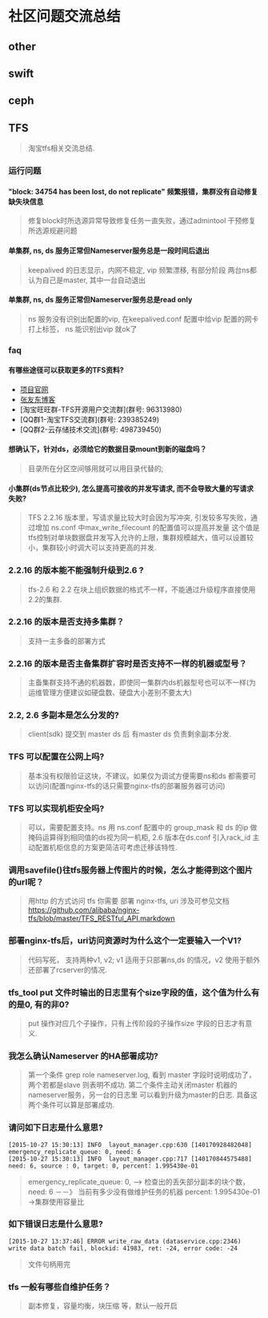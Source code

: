 # 社区问题交流总结

## other

## swift

## ceph

## TFS
> 淘宝tfs相关交流总结.




### 运行问题 

#### "block: 34754 has been lost, do not replicate" 频繁报错，集群没有自动修复缺失块信息
> 修复block时所选源异常导致修复任务一直失败，通过admintool 干预修复所选源规避问题

#### 单集群, ns, ds 服务正常但Nameserver服务总是一段时间后退出
> keepalived 的日志显示，内网不稳定, vip 频繁漂移, 有部分阶段 两台ns都认为自己是master, 其中一台自动退出


#### 单集群, ns, ds 服务正常但Nameserver服务总是read only
> ns 服务没有识别出配置的vip,  在keepalived.conf 配置中给vip  配置的网卡打上标签， ns 能识别出vip 就ok了

### faq

#### 有哪些途径可以获取更多的TFS资料?
* [项目官网](http://tfs.taobao.org/)
* [张友东博客](http://blog.yunnotes.net/index.php/tfs_summary/)
* [淘宝旺旺群-TFS开源用户交流群](群号:  96313980)
* [QQ群1-淘宝TFS交流群](群号:  239385249)
* [QQ群2-云存储技术交流](群号:  498739450)

#### 想确认下，针对ds，必须给它的数据目录mount到新的磁盘吗？
> 目录所在分区空间够用就可以用目录代替的;

#### 小集群(ds节点比较少), 怎么提高可接收的并发写请求, 而不会导致大量的写请求失败?
> TFS 2.2.16 版本里，写请求量比较大时会因为写冲突, 引发较多写失败，通过增加 ns.conf 中max_write_filecount 的配置值可以提高并发量
> 这个值是tfs控制对单块数据盘并发写入允许的上限，集群规模越大，值可以设置较小，集群较小时调大可以支持更高的并发.

### 2.2.16 的版本能不能强制升级到2.6 ?
> tfs-2.6 和 2.2 在块上组织数据的格式不一样，不能通过升级程序直接使用2.2的集群.

### 2.2.16 的版本是否支持多集群？
> 支持一主多备的部署方式

### 2.2.16 的版本是否主备集群扩容时是否支持不一样的机器或型号？
> 主备集群支持不通的机器数，即使同一集群内ds机器型号也可以不一样(为运维管理方便建议如硬盘数、硬盘大小差别不要太大)


### 2.2, 2.6 多副本是怎么分发的?
> client(sdk) 提交到 master ds 后 有master ds 负责剩余副本分发.


### TFS 可以配置在公网上吗?
> 基本没有权限验证这块，不建议。如果仅为调试方便需要ns和ds 都需要可以访问(配置nginx-tfs的话只需要nginx-tfs的部署服务器可访问)

### TFS 可以实现机柜安全吗?
> 可以，需要配置支持。ns 用 ns.conf 配置中的 group_mask 和 ds 的ip 做掩码运算得到相同值的ds视为同一机柜, 2.6 版本在ds.conf 引入rack_id 主动配置机柜信息的方案更简洁可考虑迁移该特性.


### 调用savefile()往tfs服务器上传图片的时候，怎么才能得到这个图片的url呢？
> 用http 的方式访问 tfs 你需要 部署 nginx-tfs, uri 涉及可参见文档  https://github.com/alibaba/nginx-tfs/blob/master/TFS_RESTful_API.markdown


### 部署nginx-tfs后，uri访问资源时为什么这个一定要输入一个V1?
> 代码写死， 支持两种v1, v2; v1 适用于只部署ns,ds 的情况，v2 使用于额外还部署了rcserver的情况.

### tfs_tool put 文件时输出的日志里有个size字段的值，这个值为什么有的是0, 有的非0?
> put 操作对应几个子操作，只有上传阶段的子操作size 字段的日志才有意义.

### 我怎么确认Nameserver 的HA部署成功?
> 第一个条件 grep role nameserver.log, 看到 master 字段时说明成功了，两个若都是slave 则表明不成功. 第二个条件主动关闭master 机器的nameserver服务，另一台的日志里 可以看到升级为master的日志. 具备这两个条件可以算是部署成功.



### 请问如下日志是什么意思?
```
[2015-10-27 15:30:13] INFO  layout_manager.cpp:630 [140170928482048] emergency_replicate_queue: 0, need: 6
[2015-10-27 15:30:13] INFO  layout_manager.cpp:717 [140170844575488] need: 6, source : 0, target: 0, percent: 1.995430e-01
```
> emergency_replicate_queue: 0, —> 检查出的丢失部分副本的块个数， need: 6 －－》 当前有多少没有做维护任务的机器   percent: 1.995430e-01 ->集群使用容量比

### 如下错误日志是什么意思?
```
[2015-10-27 13:37:46] ERROR write_raw_data (dataservice.cpp:2346) write data batch fail, blockid: 41983, ret: -24, error code: -24
```
> 文件句柄用完

### tfs 一般有哪些自维护任务？
> 副本修复，容量均衡，块压缩 等，默认一般开启
